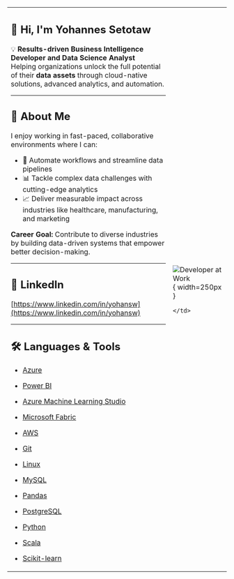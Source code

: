 <table>
  <tr>
    <td>

## 👋 Hi, I'm Yohannes Setotaw

💡 **Results-driven Business Intelligence Developer and Data Science Analyst**  
Helping organizations unlock the full potential of their **data assets** through cloud-native solutions, advanced analytics, and automation.

---

## 🚀 About Me  
I enjoy working in fast-paced, collaborative environments where I can:  
- 🔄 Automate workflows and streamline data pipelines  
- 📊 Tackle complex data challenges with cutting-edge analytics  
- 📈 Deliver measurable impact across industries like healthcare, manufacturing, and marketing  

**Career Goal:** Contribute to diverse industries by building data-driven systems that empower better decision-making.

---

## 💬 LinkedIn  
[https://www.linkedin.com/in/yohansw](https://www.linkedin.com/in/yohansw)

---

## 🛠️ Languages & Tools  

- [Azure](https://azure.microsoft.com/en-in/)  
- [Power BI](https://www.microsoft.com/en-us/power-platform/products/power-bi)  
- [Azure Machine Learning Studio](https://learn.microsoft.com/en-us/shows/ai-show/azure-machine-learning-studio)  
- [Microsoft Fabric](https://www.microsoft.com/en-us/microsoft-fabric)  
- [AWS](https://aws.amazon.com/)  
- [Git](https://git-scm.com/)  
- [Linux](https://www.linux.org/)  
- [MySQL](https://www.mysql.com/)  
- [Pandas](https://pandas.pydata.org/)  
- [PostgreSQL](https://www.postgresql.org/)  
- [Python](https://www.python.org/)  
- [Scala](https://www.scala-lang.org/)  
- [Scikit-learn](https://scikit-learn.org/stable/)

    </td>
    <td>

![Developer at Work](https://cdn-icons-png.flaticon.com/512/1006/1006552.png){ width=250px }

    </td>
  </tr>
</table>
